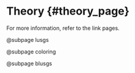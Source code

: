 Theory                          {#theory_page}
======

For more information, refer to the link pages.

@subpage lusgs

@subpage coloring

@subpage blusgs